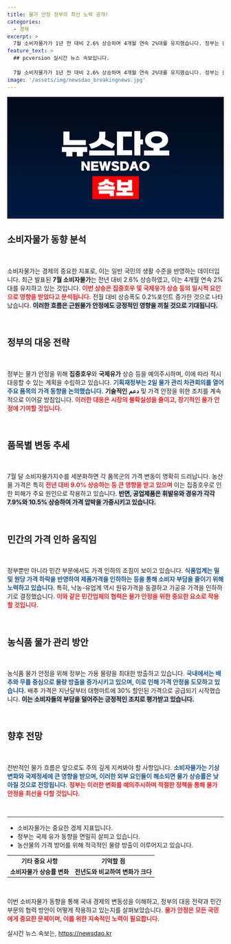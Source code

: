 ```yaml
---
title: 물가 안정 정부의 최선 노력 공개!
categories:
  - 경제
excerpt: >
  7월 소비자물가가 1년 전 대비 2.6% 상승하며 4개월 연속 2%대를 유지했습니다. 정부는 중동정세와 기상악화 속에서도 물가가 안정세를 이어갈 것으로 예상하며, 다양한 대응책을 마련하고 있습니다. 소비자들에게 중요한 가격 변동 소식이 집중되고 있는 지금, 물가와 관련한 이 정보를 놓치지 마세요!
feature_text: >
  ## pcversion 실시간 뉴스 속보입니다.

  7월 소비자물가가 1년 전 대비 2.6% 상승하며 4개월 연속 2%대를 유지했습니다. 정부는 중동정세와 기상악화 속에서도 물가가 안정세를 이어갈 것으로 예상하며, 다양한 대응책을 마련하고 있습니다. 소비자들에게 중요한 가격 변동 소식이 집중되고 있는 지금, 물가와 관련한 이 정보를 놓치지 마세요!
image: '/assets/img/newsdao_breakingnews.jpg'
---
```


<p><img src="/assets/img/newsdao_breakingnews.jpg" alt="pcversion 속보" /></p>

<h2 data-ke-size="size26">소비자물가 동향 분석</h2>

<p data-ke-size="size16">&nbsp;</p>

<p>소비자물가는 경제의 중요한 지표로, 이는 일반 국민의 생활 수준을 반영하는 데이터입니다. 최근 발표된 <strong>7월 소비자물가</strong>는 전년 대비 2.6% 상승하였고, 이는 4개월 연속 2%대를 유지하고 있는 것입니다. <b><span style="color: #ee2323;">이번 상승은 집중호우 및 국제유가 상승 등의 일시적 요인으로 영향을 받았다고 분석됩니다.</span></b> 전월 대비 상승폭도 0.2%포인트 증가한 것으로 나타났습니다. <b><span style="background-color: #21538527;">이러한 흐름은 근원물가 안정에도 긍정적인 영향을 끼칠 것으로 기대됩니다.</span></b> </p>

<p data-ke-size="size16">&nbsp;</p>

<h2 data-ke-size="size26">정부의 대응 전략</h2>

<p data-ke-size="size16">&nbsp;</p>

<p>정부는 물가 안정을 위해 <strong>집중호우</strong>와 <strong>국제유가</strong> 상승 등을 예의주시하며, 이에 따라 적시 대응할 수 있는 계획을 수립하고 있습니다. <b><span style="color: #1a5490;">기획재정부는 2일 물가 관리 차관회의를 열어 주요 품목의 가격 동향을 논의했습니다.</span></b> <strong>기술적인 دعم</strong> 및 가격 안정을 위한 조치를 계속적으로 이어갈 방침입니다. <b><span style="color: #ee2323;">이러한 대응은 시장의 불확실성을 줄이고, 장기적인 물가 안정에 기여할 것입니다.</span></b></p>

<p data-ke-size="size16">&nbsp;</p>

<h2 data-ke-size="size26">품목별 변동 추세</h2>

<p data-ke-size="size16">&nbsp;</p>

<p>7월 달 소비자물가지수를 세분화하면 각 품목군의 가격 변동이 명확히 드러납니다. 농산물 가격은 특히 <b><span style="color: #ee2323;">전년 대비 9.0% 상승하는 등 큰 영향을 받고 있으며</span></b> 이는 집중호우로 인한 피해가 주요 원인으로 작용하고 있습니다. <b><span style="background-color: #21538527;">반면, 공업제품은 휘발유와 경유가 각각 7.9%와 10.5% 상승하여 가격 압박을 가중시키고 있습니다.</span></b></p>

<p data-ke-size="size16">&nbsp;</p>

<h2 data-ke-size="size26">민간의 가격 인하 움직임</h2>

<p data-ke-size="size16">&nbsp;</p>

<p>정부뿐만 아니라 민간 부문에서도 가격 인하의 조짐이 보이고 있습니다. <b><span style="color: #1a5490;">식품업계는 밀 및 원당 가격 하락을 반영하여 제품가격을 인하하는 등을 통해 소비자 부담을 줄이기 위해 노력하고 있습니다.</span></b> 특히, 낙농-유업계 역시 원유가격을 동결하고 가공유 가격을 인하하기로 결정했습니다. <b><span style="color: #ee2323;">이와 같은 민간업체의 협력은 물가 안정을 위한 중요한 요소로 작용할 것입니다.</span></b></p>

<p data-ke-size="size16">&nbsp;</p>

<h2 data-ke-size="size26">농식품 물가 관리 방안</h2>

<p data-ke-size="size16">&nbsp;</p>

<p>농식품 물가 안정을 위해 정부는 가용 물량을 최대한 방출하고 있습니다. <b><span style="color: #1a5490;">국내에서는 배추와 무를 중심으로 물량 방출을 증가시키고 있으며, 이로 인해 가격 안정을 도모하고 있습니다.</span></b> 배추 가격은 지난달부터 대형마트에 30% 할인된 가격으로 공급되기 시작했습니다. <b><span style="background-color: #21538527;">이는 소비자들의 부담을 덜어주는 긍정적인 조치로 평가받고 있습니다.</span></b></p>

<p data-ke-size="size16">&nbsp;</p>

<h2 data-ke-size="size26">향후 전망</h2>

<p data-ke-size="size16">&nbsp;</p>

<p>전반적인 물가 흐름은 앞으로도 주의 깊게 지켜봐야 할 사항입니다. <b><span style="color: #1a5490;">소비자물가는 기상 변화와 국제정세에 큰 영향을 받으며, 이러한 외부 요인들이 해소되면 물가 상승률은 낮아질 것으로 전망됩니다.</span></b> <b><span style="color: #ee2323;">정부는 이러한 변화를 예의주시하며 적절한 정책을 통해 물가 안정을 최선을 다할 것입니다.</span></b> </p>

<p data-ke-size="size16">&nbsp;</p>

<hr />

<ul>
    <li>소비자물가는 중요한 경제 지표입니다.</li>
    <li>정부는 국제 유가 동향을 면밀히 살피고 있습니다.</li>
    <li>농산물의 가격 방어를 위해 적극적인 물량 방출이 이루어지고 있습니다.</li>
</ul>

<table>
    <tr>
        <td style="text-align: center; height: 17px;"><b>기타 중요 사항</b></td>
        <td style="text-align: center; height: 17px;"><b>기억할 점</b></td>
    </tr>
    <tr>
        <td style="text-align: center; height: 17px;"><b>소비자물가 상승률 변화</b></td>
        <td style="text-align: center; height: 17px;"><b>전년도와 비교하여 변화가 크다</b></td>
    </tr>
</table>

<p data-ke-size="size16">&nbsp;</p>

<p>이번 소비자물가 동향을 통해 국내 경제의 변동성을 이해하고, 정부의 대응 전략과 민간 부문의 협력 방안이 어떻게 작용하고 있는지를 살펴보았습니다. <b><span style="color: #ee2323;">물가 안정은 모든 국민에게 중요한 문제이며, 이를 위한 지속적인 노력이 필요합니다.</span></b> </p>
실시간 뉴스 속보는, <a href="https://newsdao.kr" rel="dofollow">https://newsdao.kr</a>


